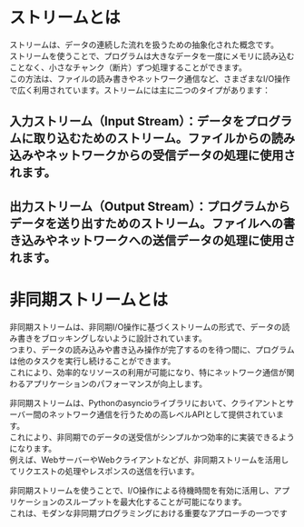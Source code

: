 # ストリームとは
ストリームは、データの連続した流れを扱うための抽象化された概念です。  
ストリームを使うことで、プログラムは大きなデータを一度にメモリに読み込むことなく、小さなチャンク（断片）ずつ処理することができます。  
この方法は、ファイルの読み書きやネットワーク通信など、さまざまなI/O操作で広く利用されています。ストリームには主に二つのタイプがあります：  
  
## 入力ストリーム（Input Stream）：データをプログラムに取り込むためのストリーム。ファイルからの読み込みやネットワークからの受信データの処理に使用されます。  
## 出力ストリーム（Output Stream）：プログラムからデータを送り出すためのストリーム。ファイルへの書き込みやネットワークへの送信データの処理に使用されます。  
  
# 非同期ストリームとは
非同期ストリームは、非同期I/O操作に基づくストリームの形式で、データの読み書きをブロッキングしないように設計されています。  
つまり、データの読み込みや書き込み操作が完了するのを待つ間に、プログラムは他のタスクを実行し続けることができます。  
これにより、効率的なリソースの利用が可能になり、特にネットワーク通信が関わるアプリケーションのパフォーマンスが向上します。  
  
非同期ストリームは、Pythonのasyncioライブラリにおいて、クライアントとサーバー間のネットワーク通信を行うための高レベルAPIとして提供されています。  
これにより、非同期でのデータの送受信がシンプルかつ効率的に実装できるようになります。  
例えば、WebサーバーやWebクライアントなどが、非同期ストリームを活用してリクエストの処理やレスポンスの送信を行います。  
  
非同期ストリームを使うことで、I/O操作による待機時間を有効に活用し、アプリケーションのスループットを最大化することが可能になります。  
これは、モダンな非同期プログラミングにおける重要なアプローチの一つです  